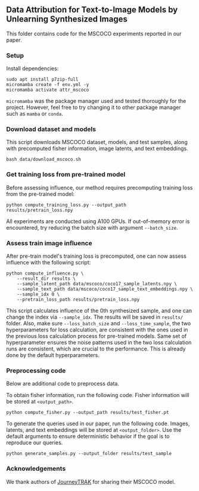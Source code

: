 ## Data Attribution for Text-to-Image Models by Unlearning Synthesized Images

This folder contains code for the MSCOCO experiments reported in our paper.

### Setup
Install dependencies:
```
sudo apt install p7zip-full
micromamba create -f env.yml -y
micromamba activate attr_mscoco
```
`micromamba` was the package manager used and tested thoroughly for the project. However, feel free to try changing it to other package manager such as `mamba` or `conda`.

### Download dataset and models
This script downloads MSCOCO dataset, models, and test samples, along with precomputed fisher information, image latents, and text embeddings.
```
bash data/download_mscoco.sh
```

### Get training loss from pre-trained model
Before assessing influence, our method requires precomputing training loss from the pre-trained model:
```
python compute_training_loss.py --output_path results/pretrain_loss.npy
```
All experiments are conducted using A100 GPUs. If out-of-memory error is encountered, try reducing the batch size with argument `--batch_size`.

### Assess train image influence
After pre-train model's training loss is precomputed, one can now assess influence with the following script:
```
python compute_influence.py \
    --result_dir results \
    --sample_latent_path data/mscoco/coco17_sample_latents.npy \
    --sample_text_path data/mscoco/coco17_sample_text_embeddings.npy \
    --sample_idx 0 \
    --pretrain_loss_path results/pretrain_loss.npy
```
This script calculates influence of the 0th synthesized sample, and one can change the index via `--sample_idx`. The results will be saved in `results/` folder. Also, make sure `--loss_batch_size` and `--loss_time_sample`, the two hyperparameters for loss calculation, are consistent with the ones used in the previous loss calculation process for pre-trained models. Same set of hyperparameter ensures the noise patterns used in the two loss calculation runs are consistent, which are crucial to the performance. This is already done by the default hyperparameters.

### Preprocessing code
Below are additional code to preprocess data.

To obtain fisher information, run the following code. Fisher information will be stored at `<output_path>`.
```
python compute_fisher.py --output_path results/test_fisher.pt
```

To generate the queries used in our paper, run the following code. Images, latents, and text embeddings will be stored at `<output_folder>`. Use the default arguments to ensure deterministic behavior if the goal is to reproduce our queries.
```
python generate_samples.py --output_folder results/test_sample
```

### Acknowledgements
We thank authors of [JourneyTRAK](https://github.com/MadryLab/journey-TRAK) for sharing their MSCOCO model.

